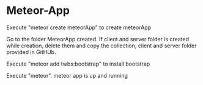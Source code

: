 # Meteor-App

Execute "meteor create meteorApp" to create meteorApp

Go to the folder MeteorApp created. If client and server folder is created while creation, delete them and copy the collection, client and server folder provided in GitHUb.

Execute "meteor add twbs:bootstrap" to install bootstrap

Execute "meteor". meteor app is up and running
